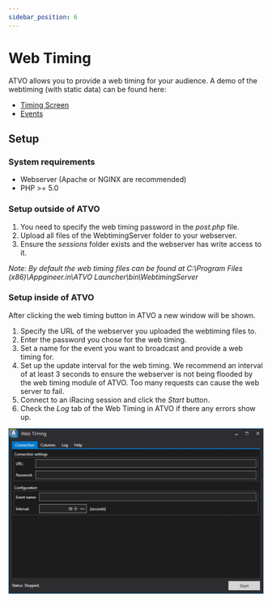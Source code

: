 ```yaml
---
sidebar_position: 6
---
```


# Web Timing

ATVO allows you to provide a web timing for your audience. A demo of the webtiming (with static data) can be found here: 

* [Timing Screen](https://webtimingdemo.appgineering.com/#/timingscreen)
* [Events](https://webtimingdemo.appgineering.com/#/timingscreen)

## Setup

### System requirements
* Webserver (Apache or NGINX are recommended)
* PHP >= 5.0

### Setup outside of ATVO
1. You need to specify the web timing password in the *post.php* file.
2. Upload all files of the WebtimingServer folder to your webserver.
3. Ensure the *sessions* folder exists and the webserver has write access to it.

*Note: By default the web timing files can be found at C:\Program Files (x86)\Appgineer.in\ATVO Launcher\bin\WebtimingServer*

### Setup inside of ATVO
After clicking the web timing button in ATVO a new window will be shown.
1. Specify the URL of the webserver you uploaded the webtiming files to.
2. Enter the password you chose for the web timing.
3. Set a name for the event you want to broadcast and provide a web timing for.
4. Set up the update interval for the web timing. We recommend an interval of at least 3 seconds to ensure the webserver is not being flooded by the web timing module of ATVO. Too many requests can cause the web server to fail.
5. Connect to an iRacing session and click the *Start* button.
6. Check the *Log* tab of the Web Timing in ATVO if there any errors show up.

![ATVO Timing Webtiming](../static/img/webtiming/webtiming-connection.png)
